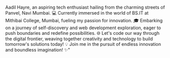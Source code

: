 Aadil Hayre, an aspiring tech enthusiast hailing from the charming streets of Panvel, Navi Mumbai.
💻 Currently immersed in the world of BS.IT at Mithibai College, Mumbai, fueling my passion for innovation.
🎓 Embarking on a journey of self-discovery and web development exploration, eager to push boundaries and redefine possibilities.
🌐 Let's code our way through the digital frontier, weaving together creativity and technology to build tomorrow's solutions today!
💡 Join me in the pursuit of endless innovation and boundless imagination! ✨"

<!---
aadilhayre02/aadilhayre02 is a ✨ special ✨ repository because its `README.md` (this file) appears on your GitHub profile.
You can click the Preview link to take a look at your changes.
--->
